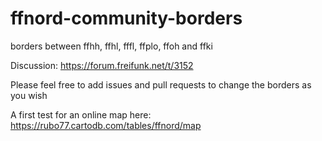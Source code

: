 # ffnord-community-borders
borders between ffhh, ffhl, fffl, ffplo, ffoh and ffki

Discussion: https://forum.freifunk.net/t/3152

Please feel free to add issues and pull requests to change the borders as you wish

A first test for an online map here:
https://rubo77.cartodb.com/tables/ffnord/map
